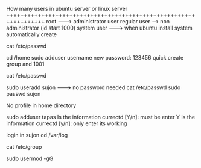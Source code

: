 How many users in ubuntu server or linux server
+++++++++++++++++++++++++++++++++++++++++++++++++++++++++++++++++
root ---> administrator user
regular user --> non administrator (id start 1000)
system user ---> when ubuntu install system automatically create

cat /etc/passwd

cd /home
sudo adduser username
new password: 123456
quick create group and 1001

cat /etc/passwd

sudo useradd sujon ---> no password needed
cat /etc/passwd
sudo passwd sujon

No profile in home directory

sudo adduser tapas
Is the information currectd [Y/n]: must be enter Y
Is the information currectd [y/n]: only enter its working

login in sujon
cd /var/log

cat /etc/group

sudo usermod -gG 






